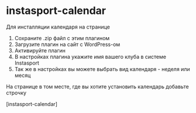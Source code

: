 # instasport-calendar

Для инсталляции календаря на странице
1. Сохраните .zip файл с этим плагином
2. Загрузите плагин на сайт с WordPress-ом
3. Активируйте плагин
4. В настройках плагина укажите имя вашего клуба в системе Instasport
5. Так же в настройках вы можете выбрать вид календаря - неделя или месяц

На странице в том месте, где вы хотите установить календарь добавьте строчку

[instasport-calendar]

